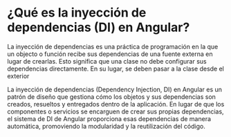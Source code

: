 # ¿Qué es la inyección de dependencias (DI) en Angular?

La inyección de dependencias es una práctica de programación en la que un objecto o función recibe sus dependencias de una fuente externa en lugar de crearlas. Esto significa que una clase no debe configurar sus dependencias directamente. En su lugar, se deben pasar a la clase desde el exterior

La inyección de dependencias (Dependency Injection, DI) en Angular es un patrón de diseño que gestiona cómo los objetos y sus dependencias son creados, resueltos y entregados dentro de la aplicación. En lugar de que los componentes o servicios se encarguen de crear sus propias dependencias, el sistema de DI de Angular proporciona esas dependencias de manera automática, promoviendo la modularidad y la reutilización del código.
